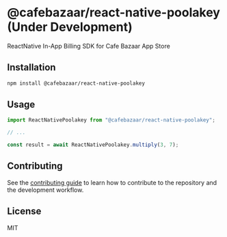 # @cafebazaar/react-native-poolakey (Under Development)

ReactNative In-App Billing SDK for Cafe Bazaar App Store

## Installation

```sh
npm install @cafebazaar/react-native-poolakey
```

## Usage

```js
import ReactNativePoolakey from "@cafebazaar/react-native-poolakey";

// ...

const result = await ReactNativePoolakey.multiply(3, 7);
```

## Contributing

See the [contributing guide](CONTRIBUTING.md) to learn how to contribute to the repository and the development workflow.

## License

MIT
